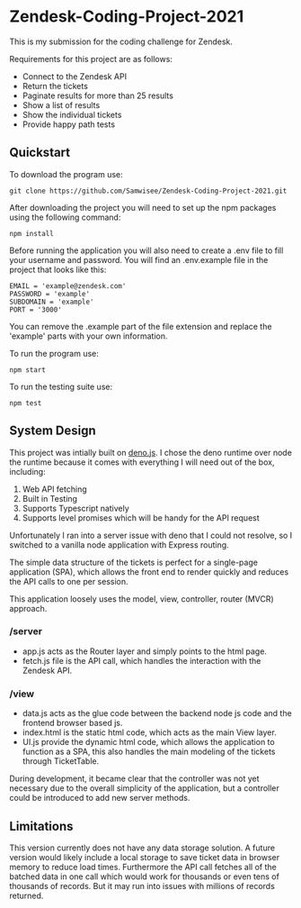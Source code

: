 # Zendesk-Coding-Project-2021

This is my submission for the coding challenge for Zendesk.

Requirements for this project are as follows:

- Connect to the Zendesk API
- Return the tickets
- Paginate results for more than 25 results
- Show a list of results
- Show the individual tickets
- Provide happy path tests
  
## Quickstart

To download the program use:

`git clone https://github.com/Samwisee/Zendesk-Coding-Project-2021.git`

After downloading the project you will need to set up the npm packages using the following command:

`npm install `

Before running the application you will also need to create a .env file to fill your username and password. You will find an .env.example file in the project that looks like this:

```
EMAIL = 'example@zendesk.com'
PASSWORD = 'example'
SUBDOMAIN = 'example'
PORT = '3000'
```

You can remove the .example part of the file extension and replace the 'example' parts with your own information.

To run the program use:

`npm start`

To run the testing suite use:

`npm test`

## System Design

This project was intially built on [deno.js](https://deno.land/). I chose the deno runtime over node the runtime because it comes with everything I will need out of the box, including:

1) Web API fetching 
2) Built in Testing
3) Supports Typescript natively
4) Supports level promises which will be handy for the API request

Unfortunately I ran into a server issue with deno that I could not resolve, so I switched to a vanilla node application with Express routing.

The simple data structure of the tickets is perfect for a single-page application (SPA), which allows the front end to render quickly and reduces the API calls to one per session.

This application loosely uses the model, view, controller, router (MVCR) approach. 

### /server

- app.js acts as the Router layer and simply points to the html page.
- fetch.js file is the API call, which handles the interaction with the Zendesk API. 

### /view

- data.js acts as the glue code between the backend node js code and the frontend browser based js.
- index.html is the static html code, which acts as the main View layer.
- UI.js provide the dynamic html code, which allows the application to function as a SPA, this also handles the main modeling of the tickets through TicketTable. 

During development, it became clear that the controller was not yet necessary due to the overall simplicity of the application, but a controller could be introduced to add new server methods. 

## Limitations

This version currently does not have any data storage solution. A future version would likely include a local storage to save ticket data in browser memory to reduce load times. Furthermore the API call fetches all of the batched data in one call which would work for thousands or even tens of thousands of records. But it may run into issues with millions of records returned.

